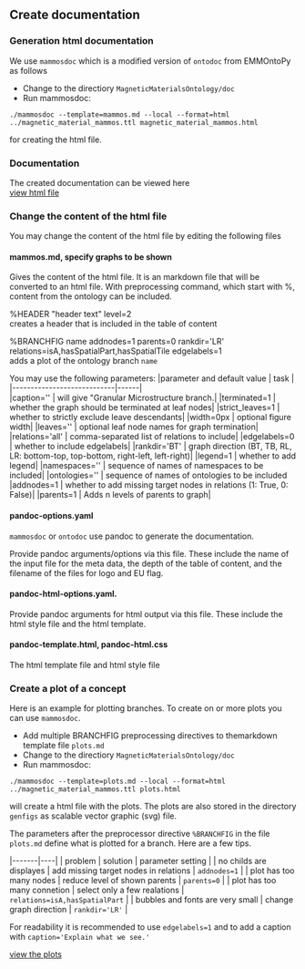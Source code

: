## Create documentation 

### Generation html documentation

We use `mammosdoc` which is a modified version of `ontodoc` from EMMOntoPy  as follows

* Change to the directiory `MagneticMaterialsOntology/doc`
* Run mammosdoc: 

```
./mammosdoc --template=mammos.md --local --format=html ../magnetic_material_mammos.ttl magnetic_material_mammos.html  
```
for creating the html file.

### Documentation

The created documentation can be viewed here   
[view html file](https://raw.githack.com/MaMMoS-project/MagneticMaterialsOntology/703148106c19b6e69642bad3ec1c2868ea65c25f/doc/magnetic_material_mammos.html)

### Change the content of the html file

You may change the content of the html file by editing the following files

#### mammos.md, specify graphs to be shown

Gives the content of the html file. It is an markdown file that will be converted to an html file.
With preprocessing command, which start with %, content from the ontology can be included.

%HEADER "header text" level=2  
creates a header that is included in the table of content

%BRANCHFIG name addnodes=1 parents=0 rankdir='LR' relations=isA,hasSpatialPart,hasSpatialTile edgelabels=1  
adds a plot of the ontology branch `name`

You may use the following parameters:
|parameter and default value | task |
|----------------------------|------|  
|caption='' | will give "Granular Microstructure branch.|
|terminated=1 | whether the graph should be terminated at leaf nodes|
|strict_leaves=1 | whether to strictly exclude leave descendants|
|width=0px | optional figure width|
|leaves='' | optional leaf node names for graph termination|
|relations='all' | comma-separated list of relations to include|
|edgelabels=0 | whether to include edgelabels|
|rankdir='BT' | graph direction (BT, TB, RL, LR: bottom-top, top-bottom, right-left, left-right)|
|legend=1 | whether to add legend|
|namespaces='' | sequence of names of namespaces to be included|
|ontologies='' | sequence of names of ontologies to be included
|addnodes=1 | whether to add missing target nodes in relations (1: True, 0: False)|
|parents=1 | Adds n levels of parents to graph|

#### pandoc-options.yaml 

`mammosdoc` or `ontodoc` use pandoc to generate the documentation.

Provide pandoc arguments/options via this file. These include the name of the input file for the meta data, the depth of the table of content, and the filename of the files for logo and EU flag.

#### pandoc-html-options.yaml.

Provide pandoc arguments for html output via this file. These include the html style file and the html template.

#### pandoc-template.html, pandoc-html.css

The html template file and html style file

### Create a plot of a concept

Here is an example for plotting branches. To create on or more plots you can use `mammosdoc`. 

* Add multiple BRANCHFIG preprocessing directives to themarkdown template file `plots.md` 
* Change to the directiory `MagneticMaterialsOntology/doc`
* Run mammosdoc: 

```
./mammosdoc --template=plots.md --local --format=html ../magnetic_material_mammos.ttl plots.html  
```
will create a html file with the plots. The plots are also stored in the directory `genfigs` as scalable vector graphic (svg) file.

The parameters after the preprocessor directive `%BRANCHFIG` in the file `plots.md` define what is plotted for a branch. Here are a few tips.

|-------|----|
| problem | solution | parameter setting |
| no childs are displayes | add missing target nodes in relations | `addnodes=1` |
| plot has too many nodes | reduce level of shown parents | `parents=0` | 
| plot has too many connetion | select only a few realations | `relations=isA,hasSpatialPart` | 
| bubbles and fonts are very small | change graph direction | `rankdir='LR'` |

For readability it is recommended to use `edgelabels=1` and to add a caption with `caption='Explain what we see.'`

[view the plots](http://htmlpreview.github.io/?https://github.com/MaMMoS-project/MagneticMaterialsOntology/blob/main/doc/plots.html)

